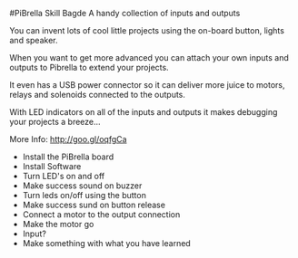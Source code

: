 #PiBrella Skill Bagde
A handy collection of inputs and outputs

You can invent lots of cool little projects using the on-board button, lightsand speaker.When you want to get more advanced you can attach your own inputsand outputs to Pibrella to extend your projects.It even has a USB power connector so it can deliver more juice to motors,relays and solenoids connected to the outputs.With LED indicators on all of the inputs and outputs it makes debuggingyour projects a breeze...
More Info: http://goo.gl/oqfgCa

* Install the PiBrella board
* Install Software
* Turn LED's on and off
* Make success sound on buzzer
* Turn leds on/off using the button
* Make success sund on button release
* Connect a motor to the output connection
* Make the motor go
* Input?
* Make something with what you have learned